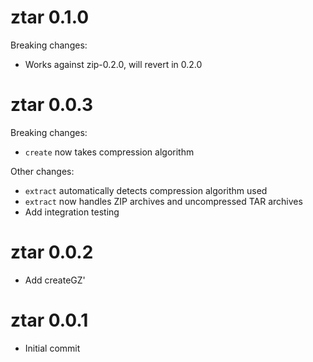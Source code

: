 # ztar 0.1.0

Breaking changes:
* Works against zip-0.2.0, will revert in 0.2.0

# ztar 0.0.3

Breaking changes:
* `create` now takes compression algorithm

Other changes:
* `extract` automatically detects compression algorithm used
* `extract` now handles ZIP archives and uncompressed TAR archives
* Add integration testing

# ztar 0.0.2

* Add createGZ'

# ztar 0.0.1

* Initial commit
